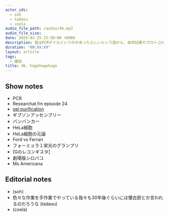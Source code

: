 ```yaml
---
actor_ids:
  - soh
  - tadasu
  - coela
audio_file_path: /audio/46.mp3
audio_file_size: 
date: 2020-02-25 22:50:00 +0900
description: 昔はPCRオイルというのがあったらしいという話から、自作試薬やプロトコル、培養細胞と人権、おすすめ動画について話しました。
duration: "00:XX:XX"
layout: article
tags: 
  - 雑談
title: 46. hogehogehoge
---
```


## Show notes
- PCR
- Researchat.fm episode 24
- [gel purification](https://twitter.com/mb_bucherlab/status/1230922778372714496)
- ギブソンアッセンブリー
- バンバンカー
- HeLa細胞
- HeLa細胞の元論
- Ford vs Ferrari
- フォーミュラ１栄光のグランプリ
- [Gのレコンギスタ]
- 劇場版シロバコ
- Ms Americana


## Editorial notes
- (soh)
- 色々な作業を手作業でやっている我々も30年後ぐらいには懐古厨とか言われるのだろうな (tadasu)
- (coela)
